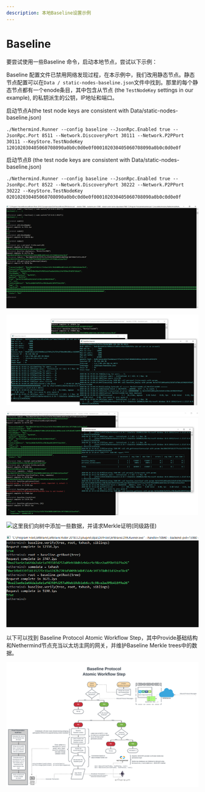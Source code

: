 ```yaml
---
description: 本地Baseline设置示例
---
```


# Baseline

要尝试使用一些Baseline 命令，启动本地节点，尝试以下示例：

Baseline 配置文件已禁用网络发现过程，在本示例中，我们改用静态节点。静态节点配置可以在`Data / static-nodes-baseline.json`文件中找到。那里的每个静态节点都有一个enode条目，其中包含从节点 \(the `TestNodeKey` settings in our example\), 的私钥派生的公钥，IP地址和端口。

启动节点A\(the test node keys are consistent with Data/static-nodes-baseline.json\)

```text
./Nethermind.Runner --config baseline --JsonRpc.Enabled true --JsonRpc.Port 8511 --Network.DiscoveryPort 30111 --Network.P2PPort 30111 --KeyStore.TestNodeKey 120102030405060708090a0b0c0d0e0f000102030405060708090a0b0c0d0e0f
```

启动节点B \(the test node keys are consistent with Data/static-nodes-baseline.json\)

```text
./Nethermind.Runner --config baseline --JsonRpc.Enabled true --JsonRpc.Port 8522 --Network.DiscoveryPort 30222 --Network.P2PPort 30222 --KeyStore.TestNodeKey 020102030405060708090a0b0c0d0e0f000102030405060708090a0b0c0d0e0f
```

![&#x5230;&#x4E24;&#x4E2A;&#x8282;&#x70B9;&#x7684;&#x521D;&#x59CB;&#x8FDE;&#x63A5;&#x548C; baseline tree &#x534F;&#x5B9A;&#x7684;&#x90E8;&#x7F72;](../.gitbook/assets/image%20%2833%29.png)

![&#x4EA4;&#x6613;&#x53D1;&#x9001;&#x5230;&#x4E00;&#x4E2A;&#x8282;&#x70B9;&#x540E;&#x521B;&#x5EFA;&#x5E76;&#x540C;&#x6B65;&#x65B0;&#x5757;](../.gitbook/assets/image%20%2832%29.png)

![&#x4E0E;&#x65B0;&#x90E8;&#x7F72;&#x7684;Baseline Merkle Tree&#x5408;&#x540C;&#x7684;&#x4EA4;&#x4E92;&#x793A;&#x4F8B;\(&#x5728;&#x56DE;&#x7B54;&#x5E38;&#x89C1;&#x95EE;&#x9898;&#x65F6;&#x4FDD;&#x7559;&#x9519;&#x8BEF;\)](../.gitbook/assets/image%20%2834%29.png)

![&#x8FD9;&#x91CC;&#x6211;&#x4EEC;&#x5411;&#x6811;&#x4E2D;&#x6DFB;&#x52A0;&#x4E00;&#x4E9B;&#x6570;&#x636E;&#xFF0C;&#x5E76;&#x8BF7;&#x6C42;Merkle&#x8BC1;&#x660E;\(&#x540C;&#x7EA7;&#x8DEF;&#x5F84;\)](https://github.com/NethermindEth/docs/tree/c0c9f75539a6eef2e6735cb7da39ca50017609b6/.gitbook/assets/image2835%29.png)

![&#x6839;&#x636E;&#x6839;&#x548C;&#x540C;&#x7EA7;&#x8DEF;&#x5F84;&#x9A8C;&#x8BC1;&#x53F6;&#x5B50;&#x8282;&#x70B9; .](../.gitbook/assets/image%20%2836%29.png)

以下可以找到 Baseline Protocol Atomic Workflow Step，其中Provide基础结构和Nethermind节点充当以太坊主网的网关，并维护Baseline Merkle trees中的数据。

![](../.gitbook/assets/provide_neth%20%281%29.png)

